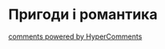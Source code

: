 <div id="hypercomments_widget" class="js-hypercomments-widget invisible"></div>

# Пригоди і романтика

<div class="js-hypercomments-container">
<a href="http://hypercomments.com" class="hc-link" title="comments widget">comments powered by HyperComments</a>
</div>
